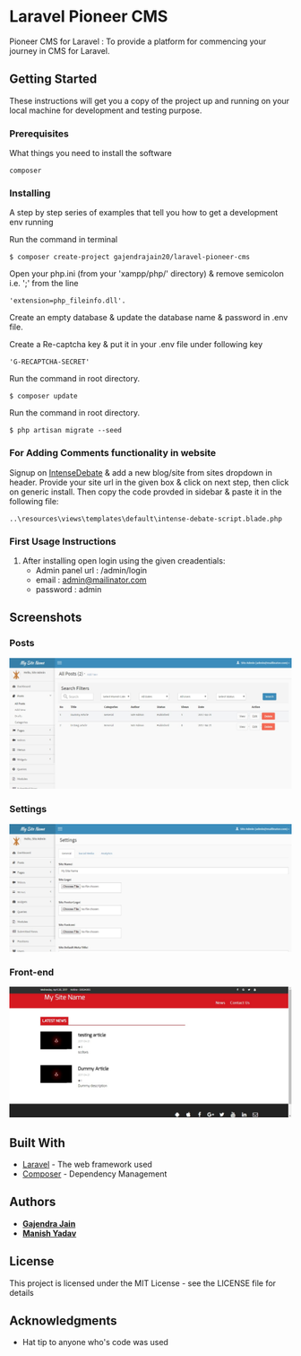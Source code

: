 # Laravel Pioneer CMS

Pioneer CMS for Laravel : To provide a platform for commencing your journey in CMS for Laravel.

## Getting Started

These instructions will get you a copy of the project up and running on your local machine for development and testing purpose.

### Prerequisites

What things you need to install the software

```
composer
```

### Installing

A step by step series of examples that tell you how to get a development env running

Run the command in terminal
```
$ composer create-project gajendrajain20/laravel-pioneer-cms
```

Open your php.ini (from your 'xampp/php/' directory) & remove semicolon i.e. ';' from the line 
```
'extension=php_fileinfo.dll'.
```

Create an empty database & update the database name & password in .env file.

Create a Re-captcha key & put it in your .env file under following key 
```
'G-RECAPTCHA-SECRET'
```

Run the command in root directory.
```
$ composer update
```

Run the command in root directory.
```
$ php artisan migrate --seed
```

### For Adding Comments functionality in website
Signup on [IntenseDebate](https://intensedebate.com/) & add a new blog/site from sites dropdown in header. Provide your site url in the given box & click on next step, then click on generic install. Then copy the code provded in sidebar & paste it in the following file:
```
..\resources\views\templates\default\intense-debate-script.blade.php
```
 
### First Usage Instructions 
1) After installing open login using the given creadentials:
    *	Admin panel url 	: /admin/login
	*	email  				: admin@mailinator.com
	*	password			: admin

## Screenshots

### Posts
![Alt text](https://github.com/gajendrajain20/laravel-pioneer-cms/blob/screenshots/images/Posts.jpg?raw=true "Posts Index Page")

### Settings
![Alt text](https://github.com/gajendrajain20/laravel-pioneer-cms/blob/screenshots/images/Settings.jpg?raw=true "Settings Page")

### Front-end
![Alt text](https://github.com/gajendrajain20/laravel-pioneer-cms/blob/screenshots/images/Site%20Public.jpg?raw=true "Site Front-end with default template")

## Built With

* [Laravel](https://laravel.com/docs/5.1/) - The web framework used
* [Composer](https://getcomposer.org/) - Dependency Management

## Authors

* [**Gajendra Jain**](https://github.com/gajendrajain20)
* [**Manish Yadav**](https://github.com/manishyadav-daffodil)


## License

This project is licensed under the MIT License - see the LICENSE  file for details

## Acknowledgments

* Hat tip to anyone who's code was used

